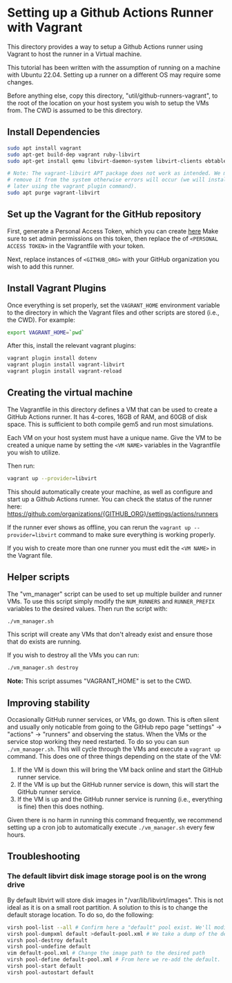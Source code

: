 # Setting up a Github Actions Runner with Vagrant

This directory provides a way to setup a Github Actions runner using Vagrant to host the runner in a Virtual machine.

This tutorial has been written with the assumption of running on a machine with Ubuntu 22.04.
Setting up a runner on a different OS may require some changes.

Before anything else, copy this directory, "util/github-runners-vagrant", to the root of the location on your host system you wish to setup the VMs from.
The CWD is assumed to be this directory.

## Install Dependencies

```sh
sudo apt install vagrant
sudo apt-get build-dep vagrant ruby-libvirt
sudo apt-get install qemu libvirt-daemon-system libvirt-clients ebtables dnsmasq-base libxslt-dev libxml2-dev libvirt-dev zlib1g-dev ruby-dev

# Note: The vagrant-libvirt APT package does not work as intended. We must
# remove it from the system otherwise errors will occur (we will install it
# later using the vagrant plugin command).
sudo apt purge vagrant-libvirt
```

## Set up the Vagrant for the GitHub repository

First, generate a Personal Access Token, which you can create [here](https://github.com/settings/tokens)
Make sure to set admin permissions on this token, then replace the of `<PERSONAL ACCESS TOKEN>` in the Vagrantfile  with your token.

Next, replace instances of `<GITHUB_ORG>` with your GitHub organization you wish to add this runner.

## Install Vagrant Plugins

Once everything is set properly, set the `VAGRANT_HOME` environment variable to the directory in which the Vagrant files and other scripts are stored (i.e., the CWD).
For example:

```sh
export VAGRANT_HOME=`pwd`
```

After this, install the relevant vagrant plugins:

``` sh
vagrant plugin install dotenv
vagrant plugin install vagrant-libvirt
vagrant plugin install vagrant-reload
```

## Creating the virtual machine

The Vagrantfile in this directory defines a VM that can be used to create a GitHub Actions runner.
It has 4-cores, 16GB of RAM, and 60GB of disk space.
This is sufficient to both compile gem5 and run most simulations.

Each VM on your host system must have a unique name.
Give the VM to be created a unique name by setting the `<VM NAME>` variables in the Vagrantfile you wish to utilize.

Then run:

```sh
vagrant up --provider=libvirt
```

This should automatically create your machine, as well as configure and start up a Github Actions runner.
You can check the status of the runner here: https://github.com/organizations/{GITHUB_ORG}/settings/actions/runners

If the runner ever shows as offline, you can rerun the `vagrant up --provider=libvirt` command to make sure everything is working properly.

If you wish to create more than one runner you must edit the `<VM NAME>` in the Vagrant file.

## Helper scripts

The "vm_manager" script can be used to set up multiple builder and runner VMs.
To use this script simply modify the `NUM_RUNNERS` and `RUNNER_PREFIX` variables to the desired values.
Then run the script with:

```sh
./vm_manager.sh
```

This script will create any VMs that don't already exist and ensure those that do exists are running.

If you wish to destroy all the VMs you can run:

```sh
./vm_manager.sh destroy
```

**Note:** This script assumes "VAGRANT_HOME" is set to the CWD.

## Improving stability

Occasionally GitHub runner services, or VMs, go down. This is often silent and
usually only noticable from going to the GitHub repo page "settings" -> "actions" -> "runners" and observing the status.
When the VMs or the service stop working they need restarted.
To do so you can sun `./vm_manager.sh`. This will cycle through the VMs and execute a `vagrant up` command.
This does one of three things depending on the state of the VM:

1. If the VM is down this will bring the VM back online and start the GitHub runner service.
2. If the VM is up but the GitHub runner service is down, this will start the GitHub runner service.
3. If the VM is up and the GitHub runner service is running (i.e., everything is fine) then this does nothing.

Given there is no harm in running this command frequently, we recommend setting up a cron job to automatically execute `./vm_manager.sh` every few hours.

## Troubleshooting

### The default libvirt disk image storage pool is on the wrong drive

By default libvirt will store disk images in "/var/lib/libvirt/images".
This is not ideal as it is on a small root partition.
A solution to this is to change the default storage location.
To do so, do the following:

```sh
virsh pool-list --all # Confirm here a "default" pool exist. We'll modify this.
virsh pool-dumpxml default >default-pool.xml # We take a dump of the default then removed it.
virsh pool-destroy default
virsh pool-undefine default
vim default-pool.xml # Change the image path to the desired path
virsh pool-define default-pool.xml # From here we re-add the default.
virsh pool-start default
virsh pool-autostart default
```
